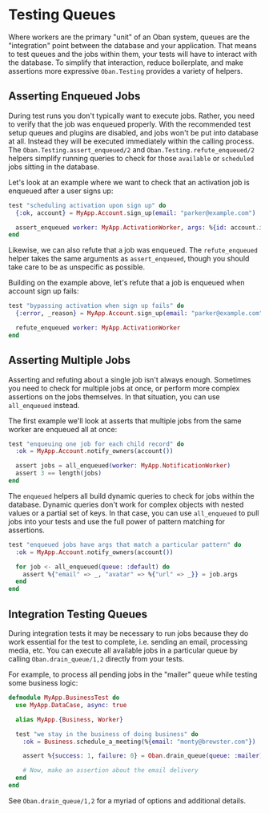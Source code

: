 # Testing Queues

Where workers are the primary "unit" of an Oban system, queues are the
"integration" point between the database and your application. That means to
test queues and the jobs within them, your tests will have to interact with the
database. To simplify that interaction, reduce boilerplate, and make assertions
more expressive `Oban.Testing` provides a variety of helpers.

## Asserting Enqueued Jobs

During test runs you don't typically want to execute jobs. Rather, you need
to verify that the job was enqueued properly. With the recommended test setup
queues and plugins are disabled, and jobs won't be put into database at all.
Instead they will be executed immediately within the calling process.
The `Oban.Testing.assert_enqueued/2` and `Oban.Testing.refute_enqueued/2` helpers
simplify running queries to check for those `available` or `scheduled` jobs
sitting in the database.

Let's look at an example where we want to check that an activation job is
enqueued after a user signs up:

```elixir
test "scheduling activation upon sign up" do
  {:ok, account} = MyApp.Account.sign_up(email: "parker@example.com")

  assert_enqueued worker: MyApp.ActivationWorker, args: %{id: account.id}, queue: :default
end
```

Likewise, we can also refute that a job was enqueued. The `refute_enqueued`
helper takes the same arguments as `assert_enqueued`, though you should take
care to be as unspecific as possible.

Building on the example above, let's refute that a job is enqueued when account
sign up fails:

```elixir
test "bypassing activation when sign up fails" do
  {:error, _reason} = MyApp.Account.sign_up(email: "parker@example.com")

  refute_enqueued worker: MyApp.ActivationWorker
end
```

## Asserting Multiple Jobs

Asserting and refuting about a single job isn't always enough. Sometimes you
need to check for multiple jobs at once, or perform more complex assertions on
the jobs themselves. In that situation, you can use `all_enqueued` instead.

The first example we'll look at asserts that multiple jobs from the same worker are
enqueued all at once:

```elixir
test "enqueuing one job for each child record" do
  :ok = MyApp.Account.notify_owners(account())

  assert jobs = all_enqueued(worker: MyApp.NotificationWorker)
  assert 3 == length(jobs)
end
```

The `enqueued` helpers all build dynamic queries to check for jobs within the
database. Dynamic queries don't work for complex objects with nested values or a
partial set of keys. In that case, you can use `all_enqueued` to pull jobs into
your tests and use the full power of pattern matching for assertions.

```elixir
test "enqueued jobs have args that match a particular pattern" do
  :ok = MyApp.Account.notify_owners(account())

  for job <- all_enqueued(queue: :default) do
    assert %{"email" => _, "avatar" => %{"url" => _}} = job.args
  end
end
```

## Integration Testing Queues

During integration tests it may be necessary to run jobs because they do work
essential for the test to complete, i.e. sending an email, processing media,
etc. You can execute all available jobs in a particular queue by calling
`Oban.drain_queue/1,2` directly from your tests.

For example, to process all pending jobs in the "mailer" queue while testing
some business logic:

```elixir
defmodule MyApp.BusinessTest do
  use MyApp.DataCase, async: true

  alias MyApp.{Business, Worker}

  test "we stay in the business of doing business" do
    :ok = Business.schedule_a_meeting(%{email: "monty@brewster.com"})

    assert %{success: 1, failure: 0} = Oban.drain_queue(queue: :mailer)

    # Now, make an assertion about the email delivery
  end
end
```

See `Oban.drain_queue/1,2` for a myriad of options and additional details.
